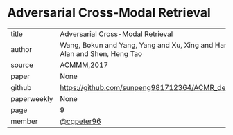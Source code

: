 # Adversarial Cross-Modal Retrieval

|  |  |
| :--- | :--- |
| title |  Adversarial Cross-Modal Retrieval |
| author | Wang, Bokun and Yang, Yang and Xu, Xing and Hanjalic, Alan and Shen, Heng Tao |
| source | ACMMM,2017 |
| paper | None|
| github |  https://github.com/sunpeng981712364/ACMR_demo.git |
| paperweekly |None |
| page |  9|
| member | [@cgpeter96](https://github.com/cgpeter96) |
